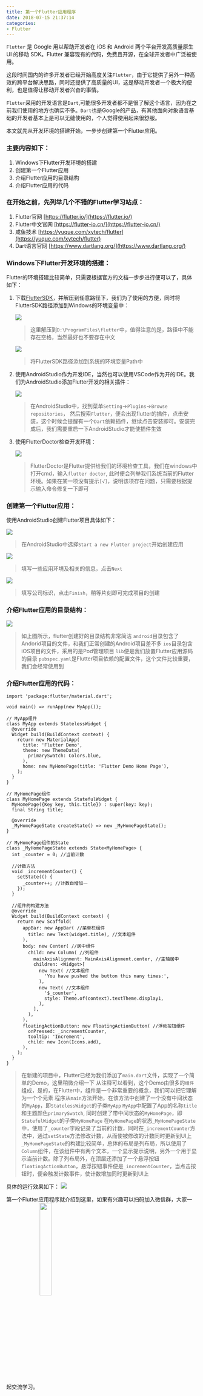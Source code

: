 ```yaml
---
title: 第一个Flutter应用程序
date: 2018-07-15 21:37:14
categories:
- Flutter
---
```


`Flutter` 是 Google 用以帮助开发者在 iOS 和 Android 两个平台开发高质量原生 UI 的移动 SDK。Flutter 兼容现有的代码，免费且开源，在全球开发者中广泛被使用。

这段时间国内的许多开发者已经开始高度关注`Flutter`，由于它提供了另外一种高效的跨平台解决思路，同时还提供了高质量的UI，这是移动开发者一个极大的便利，也是值得让移动开发者兴奋的事情。

`Flutter`采用的开发语言是`Dart`,可能很多开发者都不是很了解这个语言，因为在之前我们使用的地方也确实不多。`Dart`也是Google的产品，有其他面向对象语言基础的开发者基本上是可以无缝使用的，个人觉得使用起来很舒服。

本文就先从开发环境的搭建开始，一步步创建第一个Flutter应用。

### 主要内容如下：
1. Windows下Flutter开发环境的搭建
2. 创建第一个Flutter应用
3. 介绍Flutter应用的目录结构
4. 介绍Flutter应用的代码

### 在开始之前，先列举几个不错的Flutter学习站点：
1. Flutter官网  [https://flutter.io/](https://flutter.io/)
2. Flutter中文官网  [https://flutter-io.cn/](https://flutter-io.cn/)
3. 咸鱼技术 [https://yuque.com/xytech/flutter](https://yuque.com/xytech/flutter)
4. Dart语言官网 [https://www.dartlang.org/](https://www.dartlang.org/)

### Windows下Flutter开发环境的搭建：

Flutter的环境搭建比较简单，只需要根据官方的文档一步步进行便可以了，具体如下：

1. 下载[FlutterSDK](https://storage.googleapis.com/flutter_infra/releases/beta/windows/flutter_windows_v0.5.1-beta.zip)，并解压到任意路径下，我们为了使用的方便，同时将FlutterSDK路径添加到Windows的环境变量中：

	![](/images/flutter/FlutterSDK.PNG)
	> 这里解压到`D:\ProgramFiles\flutter`中，值得注意的是，路径中不能存在空格，当然最好也不要存在中文

	![](/images/flutter/FlutterHome.PNG)
	> 将FlutterSDK路径添加到系统的环境变量Path中

2. 使用AndroidStudio作为开发IDE，当然也可以使用VSCode作为开的IDE。我们为AndroidStudio添加Flutter开发的相关插件：
	
	![](/images/flutter/FlutterPlugin.PNG)
	> 在AndroidStudio中，找到菜单`Setting`->`Plugins`->`Browse repositories`， 然后搜索`Flutter`，便会出现flutter的插件，点击安装，这个时候会提醒有一个`Dart`依赖插件，继续点击安装即可。安装完成后，我们需要重启一下AndroidStudio才能使插件生效

3. 使用FlutterDoctor检查开发环境：
	
	![](/images/flutter/FlutterDoctor.PNG)
	> FlutterDoctor是Flutter提供给我们的环境检查工具，我们在windows中打开cmd，输入`flutter doctor`, 此时便会列举我们系统当前的Flutter环境。如果在某一项没有提示`[√]`，说明该项存在问题，只需要根据提示输入命令修复一下即可

### 创建第一个Flutter应用：

使用AndroidStudio创建Flutter项目具体如下：

![](/images/flutter/FlutterStart.png)
> 在AndroidStudio中选择`Start a new Flutter project`开始创建应用
	
![](/images/flutter/FlutterNext.png)
> 填写一些应用环境及相关的信息，点击`Next`
	
![](/images/flutter/FlutterCompany.png)
> 填写公司标识，点击`Finish`，稍等片刻即可完成项目的创建

### 介绍Flutter应用的目录结构：
![](/images/flutter/FlutterFolder.png)
> 如上图所示，flutter创建好的目录结构非常简洁
> `android`目录包含了Andorid项目的文件，和我们正常创建的Android项目差不多
> `ios`目录包含iOS项目的文件，采用的是Pod管理项目
> `lib`便是我们放置Flutter应用源码的目录
> `pubspec.yaml`是Flutter项目依赖的配置文件，这个文件比较重要，我们会经常使用到


### 介绍Flutter应用的代码：
    import 'package:flutter/material.dart';

	void main() => runApp(new MyApp());
	
	// MyApp组件
	class MyApp extends StatelessWidget {
	  @override
	  Widget build(BuildContext context) {
	    return new MaterialApp(
	      title: 'Flutter Demo',
	      theme: new ThemeData(
	        primarySwatch: Colors.blue,
	      ),
	      home: new MyHomePage(title: 'Flutter Demo Home Page'),
	    );
	  }
	}
	
	// MyHomePage组件
	class MyHomePage extends StatefulWidget {
	  MyHomePage({Key key, this.title}) : super(key: key);
	  final String title;
	
	  @override
	  _MyHomePageState createState() => new _MyHomePageState();
	}
	
	// MyHomePage组件的State
	class _MyHomePageState extends State<MyHomePage> {
	  int _counter = 0; //当前计数
	
	  //计数方法
	  void _incrementCounter() {
	    setState(() {
	      _counter++; //计数自增加一
	    });
	  }
	
	  //组件的构建方法
	  @override
	  Widget build(BuildContext context) {
	    return new Scaffold(
	      appBar: new AppBar( //菜单栏组件
	        title: new Text(widget.title), //文本组件
	      ),
	      body: new Center( //居中组件
	        child: new Column( //列组件
	          mainAxisAlignment: MainAxisAlignment.center, //主轴居中
	          children: <Widget>[
	            new Text( //文本组件
	              'You have pushed the button this many times:',
	            ),
	            new Text( //文本组件
	              '$_counter',
	              style: Theme.of(context).textTheme.display1,
	            ),
	          ],
	        ),
	      ),
	      floatingActionButton: new FloatingActionButton( //浮动按钮组件
	        onPressed: _incrementCounter,
	        tooltip: 'Increment',
	        child: new Icon(Icons.add),
	      ),
	    );
	  }
	}

> 在新建的项目中，Flutter已经为我们添加了`main.dart`文件，实现了一个简单的Demo，这里稍微介绍一下
> 从注释可以看到，这个Demo由很多的`组件`组成，是的，在Flutter中，组件是一个非常重要的概念，我们可以把它理解为一个个元素
> 程序从`main`方法开始，在该方法中创建了一个没有中间状态的`MyApp`，即`StatelessWidget`的子类`MyApp`
> `MyApp`中配置了App的名称`title`和主题颜色`primarySwatch`, 同时创建了带中间状态的`MyHomePage`，即`StatefulWidget`的子类`MyHomePage`
> 在`MyHomePage`的状态`_MyHomePageState`中，使用了`_counter`字段记录了当前的计数，同时在`_incrementCounter`方法中，通过`setState`方法修改计数，从而使被修改的计数同时更新到UI上
> `_MyHomePageState`的构建比较简单，总体的布局是列布局，所以使用了`Column`组件，在该组件中有两个文本，一个显示提示说明，另外一个用于显示当前计数。除了列布局外，在顶层还添加了一个悬浮按钮`floatingActionButton`，悬浮按钮事件便是`_incrementCounter`，当点击按钮时，便会触发计数事件，使计数增加同时更新到UI上

具体的运行效果如下：
![](/images/flutter/FlutterRun.png)

第一个Flutter应用程序就介绍到这里，如果有兴趣可以扫码加入微信群，大家一起交流学习。
<img src="/images/flutter/FlutterGroup.jpg" width="25%" hegiht="25%" div align=center />